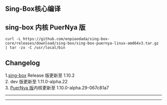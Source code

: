 ## Sing-Box核心编译

## sing-box 内核 PuerNya 版
``` curl -L https://github.com/enpioodada/sing-box-core/releases/download/sing-box/sing-box-puernya-linux-amd64v3.tar.gz | tar -zx -C /usr/local/bin ```
## Changelog <br/>
1.[sing-box](https://github.com/SagerNet/sing-box) Release 版更新至 1.10.2 <br/>2. dev 版更新至 1.11.0-alpha.22 <br/>3. [PuerNya 版](https://github.com/PuerNya/sing-box/tree/building)内核更新至 1.10.0-alpha.29-067c81a7

---



---

